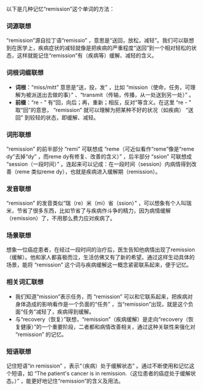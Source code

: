 以下是几种记忆“remission”这个单词的方法：

### 词源联想
“remission”源自拉丁语“remissio” ，意思是“送回，放松，减轻”。我们可以联想到在医学上，疾病症状的减轻就像是把疾病的严重程度“送回”到一个相对轻松的状态，这样就能记住“remission”有（疾病等）缓解、减轻的含义。

### 词根词缀联想
 - **词根**：“miss/mitt” 意思是“送，投，发” ，比如 “mission（使命，任务，可理解为被派送出去做的事）” 、“transmit（传输，传播，从一处送到另一处）” 。
 - **前缀**：“re - ” 有“回，向后；再，重新；相反，反对”等含义。在这里 “re - ” 取“回”的意思， “remission” 就可以理解为把某种不好的状况（如疾病） “送回” 到较轻的状态，即缓解、减轻。

### 词形联想
“remission” 的前半部分 “remi” 可联想成 “reme（可近似看作“reme”像是“reme dy”去掉“dy” ，而reme dy有修复、改善的含义）” ，后半部分 “ssion” 可联想成 “session（一段时间）” 。连起来可以记成：在一段时间（session）内病情得到改善（reme 类似reme dy），也就是疾病进入缓解期（remission）。

### 发音联想
“remission” 的发音类似“瑞（re）米（mi）省（ssion）” ，可以想象有个人叫瑞米，节省了很多东西，比如节省了与疾病作斗争的精力，因为病情缓解（remission）了，不用那么费力应对疾病了。 

### 场景联想
想象一位癌症患者，在经过一段时间的治疗后，医生告知他病情出现了remission（缓解）。他和家人都喜极而泣，生活仿佛又有了新的希望。通过这样生动具体的场景，能将 “remission” 这个词与疾病缓解这一概念紧密联系起来，便于记忆。

### 相关词汇联想
 - 我们知道“mission”表示任务，而 “remission” 可以和它联系起来，把疾病对身体造成的影响看作是一个负面的“任务” ，当“remission”出现，就是这个负面“任务”减轻了，疾病得到缓解。
 - 与“recovery（恢复）”联想，“remission”（疾病缓解）是走向“recovery（恢复健康）”的一个重要阶段，二者都和病情改善相关，通过这种关联性来强化对 “remission” 的记忆。

### 短语联想
记住短语“in remission” ，表示“（疾病）处于缓解状态” 。通过不断使用和记忆这个短语，如 “The patient's cancer is in remission.（这位患者的癌症处于缓解状态。）” ，能更好地记住“remission”的含义及用法。 
